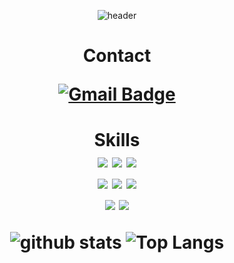 <div align=center>

![header](https://capsule-render.vercel.app/api?type=waving&color=auto&height=300&section=header&text=Junior%20Backend%20Developer&fontSize=60)


<h1>Contact
  <br>

[![Gmail Badge](https://img.shields.io/badge/-Gmail-d14836?style=flat-square&logo=Gmail&logoColor=white&link=mailto:legeno09133@gmail.com)](mailto:legeno09133@gmail.com)

<h1>Skills
  <br>
<img src="https://img.shields.io/badge/C-A8B9CC?style=for-the-badge&logo=c&logoColor=white">
<img src="https://img.shields.io/badge/java-007396?style=for-the-badge&color=brown&logoColor=white">
<img src="https://img.shields.io/badge/python-3776AB?style=for-the-badge&logo=python&logoColor=white"> 
<br>
  <img src="https://img.shields.io/badge/mysql-4479A1?style=for-the-badge&logo=mysql&logoColor=white"> 
  <img src="https://img.shields.io/badge/mariaDB-003545?style=for-the-badge&logo=mariaDB&logoColor=white"> 
  <img src="https://img.shields.io/badge/sql server-121150?style=for-the-badge&logo=microsoftsqlserver&logoColor=white"> 
   <br>
    <img src="https://img.shields.io/badge/spring boot-6DB33F?style=for-the-badge&logo=springboot&logoColor=white"> 
    <img src="https://img.shields.io/badge/spring security-6DB33F?style=for-the-badge&logo=springsecurity&logoColor=white">
   <br>

 
![github stats](https://github-readme-stats.vercel.app/api?username=HyunGyeol06)
![Top Langs](https://github-readme-stats.vercel.app/api/top-langs/?username=HyunGyeol06&layout=compact)
